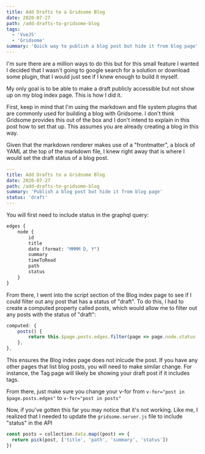 ```yaml
---
title: Add Drafts to a Gridsome Blog
date: 2020-07-27
path: /add-drafts-to-gridsome-blog
tags:
  - 'VueJS'
  - 'Gridsome'
summary: 'Quick way to publish a blog post but hide it from blog page'
---
```


I'm sure there are a million ways to do this but for this small feature I wanted I decided that I wasn't going to google search for a solution or download some plugin, that I would just see if I knew enough to build it myself.

My only goal is to be able to make a draft publicly accessible but not show up on my blog index page. This is how I did it.

First, keep in mind that I'm using the markdown and file system plugins that are commonly used for building a blog with Gridsome. I don't think Gridsome provides this out of the box and I don't intend to explain in this post how to set that up. This assumes you are already creating a blog in this way.

Given that the markdown renderer makes use of a "frontmatter", a block of YAML at the top of the markdown file, I knew right away that is where I would set the draft status of a blog post.

```yaml
---
title: Add Drafts to a Gridsome Blog
date: 2020-07-27
path: /add-drafts-to-gridsome-blog
summary: 'Publish a blog post but hide it from blog page'
status: 'draft'
---

```

You will first need to include status in the graphql query:

```graphql
edges {
    node {
        id
        title
        date (format: "MMMM D, Y")
        summary
        timeToRead
        path
        status
    }
}
```

From there, I went into the script section of the Blog index page to see if I could filter out any post that has a status of "draft". To do this, I had to create a computed property called posts, which would allow me to filter out any posts with the status of "draft":

```javascript
computed: {
    posts() {
        return this.$page.posts.edges.filter(page => page.node.status !== 'draft')
    },
},
```

This ensures the Blog index page does not inlcude the post. If you have any other pages that list blog posts, you will need to make similar change. For instance, the Tag page will likely be showing your draft post if it includes tags.

From there, just make sure you change your v-for from `v-for="post in $page.posts.edges"` to `v-for="post in posts"`

Now, if you've gotten this far you may notice that it's not working. Like me, I realized that I needed to update the `gridsome.server.js` file to include "status" in the API

```javascript
const posts = collection.data.map((post) => {
  return pick(post, ['title', 'path', 'summary', 'status'])
})
```
